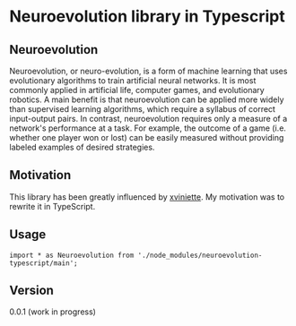 # Neuroevolution library in Typescript

## Neuroevolution

Neuroevolution, or neuro-evolution, is a form of machine learning that uses evolutionary algorithms to train artificial neural networks. It is most commonly applied in artificial life, computer games, and evolutionary robotics. A main benefit is that neuroevolution can be applied more widely than supervised learning algorithms, which require a syllabus of correct input-output pairs. In contrast, neuroevolution requires only a measure of a network's performance at a task. For example, the outcome of a game (i.e. whether one player won or lost) can be easily measured without providing labeled examples of desired strategies.

## Motivation

This library has been greatly influenced by [xviniette](https://github.com/xviniette/FlappyLearning).
My motivation was to rewrite it in TypeScript.

## Usage

`import * as Neuroevolution from './node_modules/neuroevolution-typescript/main';`

## Version

0.0.1 (work in progress)
